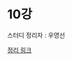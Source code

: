 # 10강

스터디 정리자 : 우영선

[정리 링크](https://github.com/youngsunWoo/sunny-archive/blob/master/docs/java/modern_Java_In_Action/Chapter10.md)
